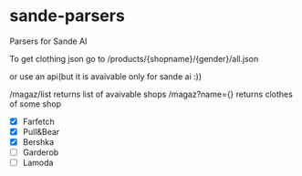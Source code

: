 # sande-parsers
Parsers for Sande AI

To get clothing json go to /products/{shopname}/{gender}/all.json

or use an api(but it is avaivable only for sande ai :))

/magaz/list returns list of avaivable shops 
/magaz?name={} returns clothes of some shop 

- [x] Farfetch
- [x] Pull&Bear
- [x] Bershka
- [ ] Garderob
- [ ] Lamoda
